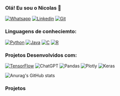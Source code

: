 ### Olá! Eu sou o Nicolas 👋
[![Whatsapp](	https://img.shields.io/badge/WhatsApp-25D366?style=for-the-badge&logo=whatsapp&logoColor=white)](https://wa.me/5511940198953) [![Linkedin](https://img.shields.io/badge/LinkedIn-0077B5?style=for-the-badge&logo=linkedin&logoColor=white)](https://www.linkedin.com/in/nicolas-carmona-rondon/) [![Git](https://img.shields.io/badge/GitHub-100000?style=for-the-badge&logo=github&logoColor=white)](https://github.com/nc-rondon/nc-rondon)
### Linguagens de conheciemto:
[![Python](https://img.shields.io/badge/Python-14354C?style=for-the-badge&logo=python&logoColor=white)]() [![Java](https://img.shields.io/badge/Java-ED8B00?style=for-the-badge&logo=openjdk&logoColor=white)]() [![C](https://img.shields.io/badge/C-00599C?style=for-the-badge&logo=c&logoColor=white)]() [![R](	https://img.shields.io/badge/R-276DC3?style=for-the-badge&logo=r&logoColor=white)]()
### Projetos Desenvolvidos com:
[![TensorFlow](https://img.shields.io/badge/TensorFlow-FF6F00?style=for-the-badge&logo=tensorflow&logoColor=white)]() ![ChatGPT](https://img.shields.io/badge/chatGPT-74aa9c?style=for-the-badge&logo=openai&logoColor=white) ![Pandas](https://img.shields.io/badge/pandas-%23150458.svg?style=for-the-badge&logo=pandas&logoColor=white) ![Plotly](https://img.shields.io/badge/Plotly-%233F4F75.svg?style=for-the-badge&logo=plotly&logoColor=white) ![Keras](https://img.shields.io/badge/Keras-%23D00000.svg?style=for-the-badge&logo=Keras&logoColor=white)

![Anurag's GitHub stats](https://github-readme-stats.vercel.app/api?username=nc-rondon&show_icons=true&theme=transparent)
### Projetos


